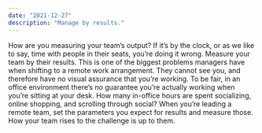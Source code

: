 ```yaml
---
date: "2021-12-27"
description: "Manage by results."
---
```


How are you measuring your team’s output? If it’s by the clock, or as we like to say, time with people in their seats, you’re doing it wrong. Measure your team by their results. This is one of the biggest problems managers have when shifting to a remote work arrangement. They cannot see you, and therefore have no visual assurance that you’re working. To be fair, in an office environment there’s no guarantee you’re actually working when you’re sitting at your desk. How many in-office hours are spent socializing, online shopping, and scrolling through social? When you’re leading a remote team, set the parameters you expect for results and measure those. How your team rises to the challenge is up to them.
